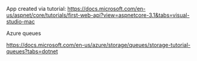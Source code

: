 App created via tutorial: https://docs.microsoft.com/en-us/aspnet/core/tutorials/first-web-api?view=aspnetcore-3.1&tabs=visual-studio-mac

Azure queues

https://docs.microsoft.com/en-us/azure/storage/queues/storage-tutorial-queues?tabs=dotnet


